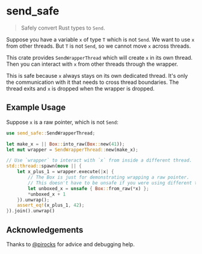 # send_safe
> Safely convert Rust types to `Send`.

Suppose you have a variable `x` of type `T` which is not `Send`.
We want to use `x` from other threads.
But `T` is not `Send`, so we cannot move `x` across threads.

This crate provides `SendWrapperThread` which will create `x` in its own thread.
Then you can interact with `x` from other threads through the wrapper.

This is safe because `x` always stays on its own dedicated thread.
It's only the communication with it that needs to cross thread boundaries.
The thread exits and `x` is dropped when the wrapper is dropped.

## Example Usage
Suppose `x` is a raw pointer, which is not `Send`:

```rust
use send_safe::SendWrapperThread;

let make_x = || Box::into_raw(Box::new(41));
let mut wrapper = SendWrapperThread::new(make_x);

// Use `wrapper` to interact with `x` from inside a different thread.
std::thread::spawn(move || {
    let x_plus_1 = wrapper.execute(|x| {
        // The Box is just for demonstrating wrapping a raw pointer.
        // This doesn't have to be unsafe if you were using different types.
        let unboxed_x = unsafe { Box::from_raw(*x) };
        *unboxed_x + 1
    }).unwrap();
    assert_eq!(x_plus_1, 42);
}).join().unwrap()
```

## Acknowledgements
Thanks to [@pirocks](https://github.com/pirocks/) for advice and debugging help.
